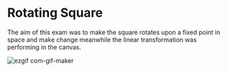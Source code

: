 # Rotating Square

The aim of this exam was to make the square rotates upon a fixed point in space and make change meanwhile the linear transformation was performing in the canvas.

![ezgif com-gif-maker](https://user-images.githubusercontent.com/42614607/189494367-33e3590e-7635-4893-89c8-3ab079d21b65.gif)
